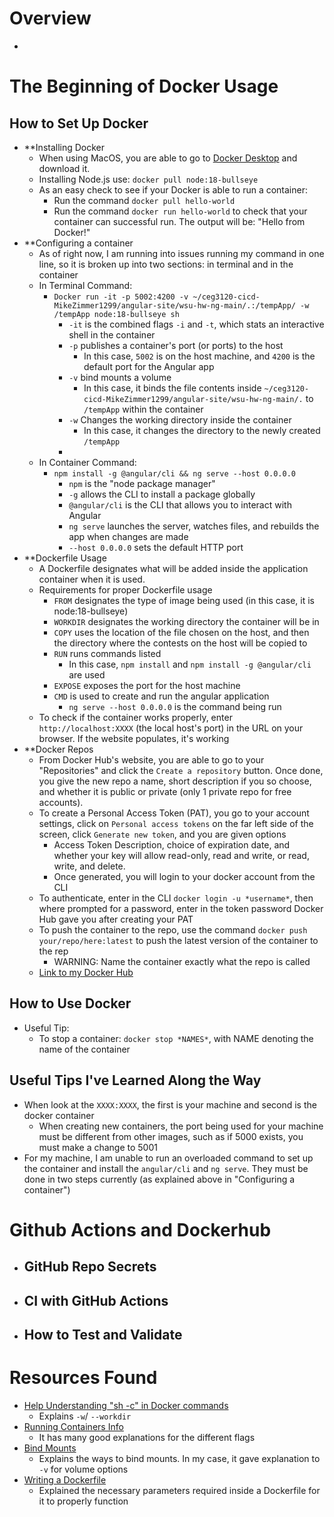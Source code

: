 # Overview
- 
# The Beginning of Docker Usage
## How to Set Up Docker
- **Installing Docker
	- When using MacOS, you are able to go to [Docker Desktop](https://www.docker.com/products/docker-desktop/) and download it.
	- Installing Node.js use: `docker pull node:18-bullseye`
	- As an easy check to see if your Docker is able to run a container:
		- Run the command `docker pull hello-world`
		- Run the command `docker run hello-world` to check that your container can successful run. The output will be: "Hello from Docker!"
- **Configuring a container
	- As of right now, I am running into issues running my command in one line, so it is broken up into two sections: in terminal and in the container
	- In Terminal Command:
		- `Docker run -it -p 5002:4200 -v ~/ceg3120-cicd-MikeZimmer1299/angular-site/wsu-hw-ng-main/.:/tempApp/ -w /tempApp node:18-bullseye sh`
			- `-it` is the combined flags `-i` and `-t`, which stats an interactive shell in the container
			- `-p` publishes a container's port (or ports) to the host
				- In this case, `5002` is on the host machine, and `4200` is the default port for the Angular app
			- `-v` bind mounts a volume
				- In this case, it binds the file contents inside `~/ceg3120-cicd-MikeZimmer1299/angular-site/wsu-hw-ng-main/.` to `/tempApp` within the container
			- `-w` Changes the working directory inside the container
				- In this case, it changes the directory to the newly created `/tempApp`
			- 
	- In Container Command:
		- `npm install -g @angular/cli && ng serve --host 0.0.0.0`
			- `npm` is the "node package manager"
			- `-g` allows the CLI to install a package globally
			- `@angular/cli` is the CLI that allows you to interact with Angular
			- `ng serve` launches the server, watches files, and rebuilds the app when changes are made
			- `--host 0.0.0.0` sets the default HTTP port
- **Dockerfile Usage
	- A Dockerfile designates what will be added inside the application container when it is used.
	- Requirements for proper Dockerfile usage
		- `FROM` designates the type of image being used (in this case, it is node:18-bullseye)
		- `WORKDIR` designates the working directory the container will be in
		- `COPY` uses the location of the file chosen on the host, and then the directory where the contests on the host will be copied to
		- `RUN` runs commands listed
			- In this case, `npm install` and `npm install -g @angular/cli` are used
		- `EXPOSE` exposes the port for the host machine
		- `CMD` is used to create and run the angular application
			- `ng serve --host 0.0.0.0` is the command being run
	- To check if the container works properly, enter `http://localhost:XXXX` (the local host's port) in the URL on your browser. If the website populates, it's working
- **Docker Repos
	- From Docker Hub's website, you are able to go to your "Repositories" and click the `Create a repository` button. Once done, you give the new repo a name, short description if you so choose, and whether it is public or private (only 1 private repo for free accounts).
	- To create a Personal Access Token (PAT), you go to your account settings, click on `Personal access tokens` on the far left side of the screen, click `Generate new token`, and you are given options
		- Access Token Description, choice of expiration date, and whether your key will allow read-only, read and write, or read, write, and delete.
		- Once generated, you will login to your docker account from the CLI
	- To authenticate, enter in the CLI `docker login -u *username*`, then where prompted for a password, enter in the token password Docker Hub gave you after creating your PAT
	- To push the container to the repo, use the command `docker push your/repo/here:latest` to push the latest version of the container to the rep
		- WARNING: Name the container exactly what the repo is called
	- [Link to my Docker Hub](https://hub.docker.com/r/mjzimmer121999/zimmer-ceg3120)
## How to Use Docker
- Useful Tip:
	- To stop a container: `docker stop *NAMES*`, with NAME denoting the name of the container

## Useful Tips I've Learned Along the Way
- When look at the `XXXX:XXXX`, the first is your machine and second is the docker container
	- When creating new containers, the port being used for your machine must be different from other images, such as if 5000 exists, you must make a change to 5001
- For my machine, I am unable to run an overloaded command to set up the container and install the `angular/cli` and `ng serve`. They must be done in two steps currently (as explained above in "Configuring a container")

# Github Actions and Dockerhub
- GitHub Repo Secrets
	- 
- CI with GitHub Actions
	- 
- How to Test and Validate
	- 

# Resources Found
- [Help Understanding "sh -c" in Docker commands](https://docs.docker.com/reference/cli/docker/container/exec/)
	- Explains `-w`/ `--workdir`
- [Running Containers Info](https://docs.docker.com/engine/containers/run/)
	- It has many good explanations for the different flags 
- [Bind Mounts](https://docs.docker.com/engine/storage/bind-mounts/)
	- Explains the ways to bind mounts. In my case, it gave explanation to `-v` for volume options
- [Writing a Dockerfile](https://www.digitalocean.com/community/tutorials/how-to-build-a-node-js-application-with-docker)
	- Explained the necessary parameters required inside a Dockerfile for it to properly function